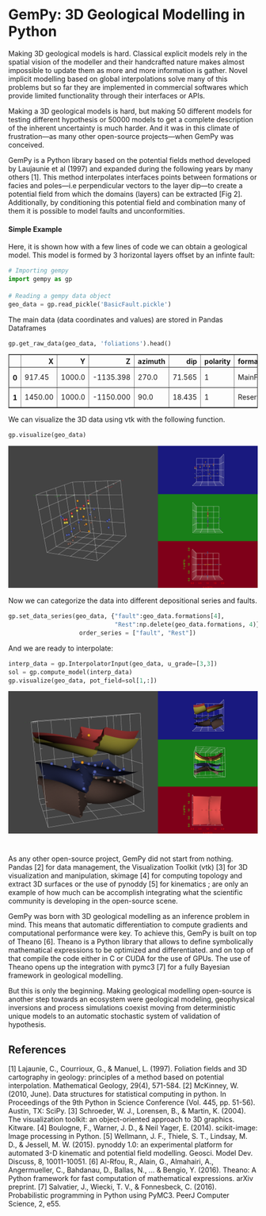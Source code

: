 # GemPy: 3D Geological Modelling in Python

Making 3D geological models is hard. Classical explicit models
rely in the spatial vision of the modeller and their handcrafted
nature makes almost impossible to update them as more and more
information is gather. Novel implicit modelling based on global
 interpolations solve many of this problems but so far they are
 implemented in commercial softwares which provide limited
 functionality through their interfaces or APIs.

 Making a 3D geological models is hard, but making 50 different
 models for testing different hypothesis or 50000 models to get
 a complete description of the inherent uncertainty is much harder. And
 it was in this climate of frustration—as many other open-source
 projects—when GemPy was conceived.

 GemPy is a Python library based on the potential fields method developed
 by Laujaunie et al (1997) and expanded during the following years by
 many others [1].
 This method interpolates interfaces points between formations or facies
 and poles—i.e perpendicular vectors to the layer dip—to create a potential
 field from which the domains (layers) can be extracted [Fig 2]. Additionally,
 by  conditioning this potential field and combination many of them it is
 possible to model faults and unconformities.

#### Simple Example

Here, it is shown how with a few lines of code we can obtain a geological model. This
model is formed by 3 horizontal layers offset by an infinte fault:

```python
# Importing gempy
import gempy as gp

# Reading a gempy data object
geo_data = gp.read_pickle('BasicFault.pickle')
```
The main data (data coordinates and values) are stored in Pandas Dataframes

```python
gp.get_raw_data(geo_data, 'foliations').head()
```

<div>
<style>
    .dataframe thead tr:only-child th {
        text-align: right;
    }

</style>
<table border="1" class="dataframe">
  <thead>
    <tr style="text-align: right;">
      <th></th>
      <th>X</th>
      <th>Y</th>
      <th>Z</th>
      <th>azimuth</th>
      <th>dip</th>
      <th>polarity</th>
      <th>formation</th>
      <th>series</th>
      <th>order_series</th>
      <th>G_x</th>
      <th>G_y</th>
      <th>G_z</th>
      <th>isFault</th>
    </tr>
  </thead>
  <tbody>
    <tr>
      <th>0</th>
      <td>917.45</td>
      <td>1000.0</td>
      <td>-1135.398</td>
      <td>270.0</td>
      <td>71.565</td>
      <td>1</td>
      <td>MainFault</td>
      <td>fault</td>
      <td>1</td>
      <td>-0.948683</td>
      <td>-1.742702e-16</td>
      <td>0.316229</td>
      <td>True</td>
    </tr>
    <tr>
      <th>1</th>
      <td>1450.00</td>
      <td>1000.0</td>
      <td>-1150.000</td>
      <td>90.0</td>
      <td>18.435</td>
      <td>1</td>
      <td>Reservoir</td>
      <td>Rest</td>
      <td>2</td>
      <td>0.316229</td>
      <td>1.936342e-17</td>
      <td>0.948683</td>
      <td>False</td>
    </tr>
  </tbody>
</table>
</div>

We can visualize the 3D data using vtk with the following function.
```python
gp.visualize(geo_data)
```
![png](../figures/GemPyInputData.png)

Now we can categorize the data into different depositional series and faults.
```python
gp.set_data_series(geo_data, {"fault":geo_data.formations[4], 
                              "Rest":np.delete(geo_data.formations, 4)},
                    order_series = ["fault", "Rest"])
```
And we are ready to interpolate:
```python
interp_data = gp.InterpolatorInput(geo_data, u_grade=[3,3])
sol = gp.compute_model(interp_data)
gp.visualize(geo_data, pot_field=sol[1,:])
```

![png](../figures/GemPyOutput.png)


# 
As any other open-source project, GemPy
 did not start from nothing. Pandas [2] for data management, the
 Visualization Toolkit (vtk) [3] for 3D visualization and manipulation,
 skimage [4] for computing topology and extract 3D surfaces or the use
  of  pynoddy [5] for kinematics ; are only an
  example of how much can be accomplish integrating what the scientific
  community is developing in the open-source scene.

 GemPy was born with 3D geological modelling as an inference problem
  in mind. This means that automatic differentiation to compute gradients
   and computational performance were key. To achieve this, GemPy is built
   on top of Theano [6]. Theano is a Python library that allows to define
   symbolically mathematical expressions to be optimized and differentiated.
   and on top of that compile the code either in C or CUDA for the use of
   GPUs. The use of Theano opens up the integration with pymc3 [7] for a
   fully Bayesian framework in geological modelling.

 But this is only the beginning. Making geological modelling open-source
 is another step towards an ecosystem were geological modeling, geophysical
 inversions and process simulations coexist moving from deterministic
  unique models to an automatic stochastic system of validation of hypothesis.


## References 

[1] Lajaunie, C., Courrioux, G., & Manuel, L. (1997). Foliation fields and 3D cartography in geology: principles of a method based on potential interpolation. Mathematical Geology, 29(4), 571-584.
[2] McKinney, W. (2010, June). Data structures for statistical computing in python. In Proceedings of the 9th Python in Science Conference (Vol. 445, pp. 51-56). Austin, TX: SciPy.
[3] Schroeder, W. J., Lorensen, B., & Martin, K. (2004). The visualization toolkit: an object-oriented approach to 3D graphics. Kitware.
[4] Boulogne, F., Warner, J. D., & Neil Yager, E. (2014). scikit-image: Image processing in Python.
[5] Wellmann, J. F., Thiele, S. T., Lindsay, M. D., & Jessell, M. W. (2015). pynoddy 1.0: an experimental platform for automated 3-D kinematic and potential field modelling. Geosci. Model Dev. Discuss, 8, 10011-10051.
[6] Al-Rfou, R., Alain, G., Almahairi, A., Angermueller, C., Bahdanau, D., Ballas, N., ... & Bengio, Y. (2016). Theano: A Python framework for fast computation of mathematical expressions. arXiv preprint.
[7] Salvatier, J., Wiecki, T. V., & Fonnesbeck, C. (2016). Probabilistic programming in Python using PyMC3. PeerJ Computer Science, 2, e55.
